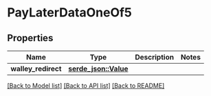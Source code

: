 # PayLaterDataOneOf5

## Properties

Name | Type | Description | Notes
------------ | ------------- | ------------- | -------------
**walley_redirect** | [**serde_json::Value**](.md) |  | 

[[Back to Model list]](../README.md#documentation-for-models) [[Back to API list]](../README.md#documentation-for-api-endpoints) [[Back to README]](../README.md)


